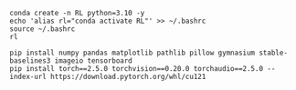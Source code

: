 <pre><code>conda create -n RL python=3.10 -y
echo 'alias rl="conda activate RL"' >> ~/.bashrc
source ~/.bashrc
rl

pip install numpy pandas matplotlib pathlib pillow gymnasium stable-baselines3 imageio tensorboard
pip install torch==2.5.0 torchvision==0.20.0 torchaudio==2.5.0 --index-url https://download.pytorch.org/whl/cu121</code></pre>
